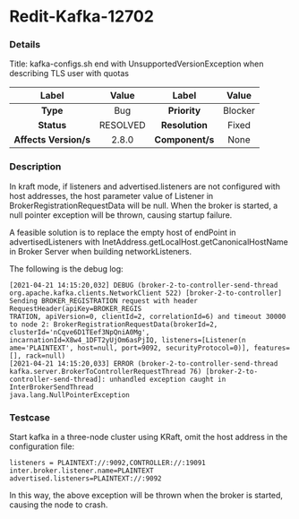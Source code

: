 # Redit-Kafka-12702

### Details

Title: kafka-configs.sh end with UnsupportedVersionException when describing TLS user with quotas

|         Label         | Value |      Label       |    Value     |
|:---------------------:|:-----:|:----------------:|:------------:|
|       **Type**        |  Bug  |   **Priority**   |    Blocker   |
|      **Status**       | RESOLVED|  **Resolution** |  Fixed  |
| **Affects Version/s** | 2.8.0 | **Component/s**  | None |

### Description

In kraft mode, if listeners and advertised.listeners are not configured with host addresses, the host parameter value of Listener in BrokerRegistrationRequestData will be null. When the broker is started, a null pointer exception will be thrown, causing startup failure.

A feasible solution is to replace the empty host of endPoint in advertisedListeners with InetAddress.getLocalHost.getCanonicalHostName in Broker Server when building networkListeners.

The following is the debug log:

```
[2021-04-21 14:15:20,032] DEBUG (broker-2-to-controller-send-thread org.apache.kafka.clients.NetworkClient 522) [broker-2-to-controller] Sending BROKER_REGISTRATION request with header RequestHeader(apiKey=BROKER_REGIS
TRATION, apiVersion=0, clientId=2, correlationId=6) and timeout 30000 to node 2: BrokerRegistrationRequestData(brokerId=2, clusterId='nCqve6D1TEef3NpQniA0Mg', incarnationId=X8w4_1DFT2yUjOm6asPjIQ, listeners=[Listener(n
ame='PLAINTEXT', host=null, port=9092, securityProtocol=0)], features=[], rack=null)
[2021-04-21 14:15:20,033] ERROR (broker-2-to-controller-send-thread kafka.server.BrokerToControllerRequestThread 76) [broker-2-to-controller-send-thread]: unhandled exception caught in InterBrokerSendThread
java.lang.NullPointerException
```

### Testcase

Start kafka in a three-node cluster using KRaft, omit the host address in the configuration file: 

```
listeners = PLAINTEXT://:9092,CONTROLLER://:19091
inter.broker.listener.name=PLAINTEXT
advertised.listeners=PLAINTEXT://:9092
```

In this way, the above exception will be thrown when the broker is started, causing the node to crash.